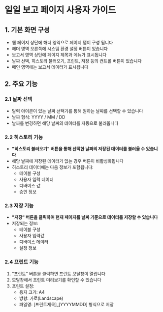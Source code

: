 # 일일 보고 페이지 사용자 가이드

## 1. 기본 화면 구성
- 웹 페이지 상단에 해더 영역으로 페이지 탭이 구성 됩니다
- 헤더 영역 오른쪽에 시스템 환경 설정 버튼이 있습니다
- 보고서 영역 상단에 페이지 제목과 메뉴가 표시됩니다
- 날짜 선택, 히스토리 불러오기, 프린트, 저장 등의 컨트롤 버튼이 있습니다
- 메인 영역에는 보고서 데이터가 표시됩니다

## 2. 주요 기능

### 2.1 날짜 선택
- 달력 아이콘이 있는 날짜 선택기를 통해 원하는 날짜를 선택할 수 있습니다
- 날짜 형식: YYYY / MM / DD
- 날짜를 변경하면 해당 날짜의 데이터를 자동으로 불러옵니다

### 2.2 히스토리 기능
- **"히스토리 불러오기" 버튼을 통해 선택한 날짜의 저장된 데이터를 불러올 수 있습니다**
- 해당 날짜에 저장된 데이터가 없는 경우 버튼이 비활성화됩니다
- 히스토리 데이터에는 다음 정보가 포함됩니다:
  - 테이블 구성
  - 사용자 입력 데이터
  - 디바이스 값
  - 승인 정보

### 2.3 저장 기능
- **"저장" 버튼을 클릭하여 현재 페이지를 날짜 기준으로 데이터를 저장할 수 있습니다**
- 저장되는 정보:
  - 테이블 구성
  - 사용자 입력값
  - 디바이스 데이터
  - 설정 정보

### 2.4 프린트 기능
1. "프린트" 버튼을 클릭하면 프린트 모달창이 열립니다
2. 모달창에서 프린트 미리보기를 확인할 수 있습니다
3. 프린트 설정:
   - 용지 크기: A4
   - 방향: 가로(Landscape)
   - 파일명: [프린트제목]_[YYYYMMDD] 형식으로 저장
   